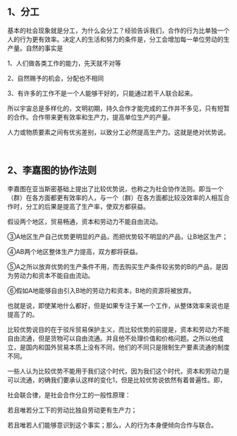 <h2>1、分工</h2><p data-pid="Xu1BZ_1w">基本的社会现象就是分工，为什么会分工？经验告诉我们，合作的行为比单独一个人的行为更有效率。决定人的生活和努力的条件是，分工会增加每一单位劳动的生产量。自然的事实是</p><p data-pid="hrIpvqC_">1、人们做各类工作的能力，先天就不对等</p><p data-pid="EoGk7mHm">2、自然赐予的机会，分配也不相同</p><p data-pid="HB4-LpQs">3、有许多的工作不是一个人能够干好的，只能通过若干人联合起来。</p><p data-pid="2j3kV8tl">所以宇宙总是多样化的，文明初期，持久合作才能完成的工作并不多见，只有短暂的合作。合作带来更有效率和生产力，提高单位生产的产量。</p><p data-pid="I538cu1H">人力或物质要素之间有优劣差别，以致分工必然提高生产力。这就是绝对优势说。</p><p><br></p><h2>2、李嘉图的协作法则</h2><p data-pid="hpltQj5l">李嘉图在亚当斯密基础上提出了比较优势说，也称之为社会协作法则。即当一个（群）在各方面都更有效率的人，与一个（群）在各方面都比较没效率的人相互合作时，分工的后果是提高了生产率，使双方都获益。</p><p data-pid="-PF3ahNj">假设两个地区，贸易畅通，资本和劳动力不能自由流动。</p><p data-pid="_0LgvhKh">③A地区生产自己优势更明显的产品，而把优势较不明显的产品，让B地区生产；</p><p data-pid="nWXJjzGT">④AB两个地区整体生产力提高，双方都将获益。</p><p data-pid="3pXKDJuO">⑤A之所以放弃优势的生产条件不用，而去购买生产条件较劣势的B的产品，是因为劳动力和资本不能自由流动。</p><p data-pid="qbH3XdZn">⑥假如A地能够自由引入B地的劳动力和资本，B地的资源将被放弃。</p><p data-pid="M0TGFGwZ">也就是说，即使某地什么都好，但是如果专注于某一个工作，从整体效率来说也是提高了的。</p><p data-pid="S9_JPdS9">比较优势说目的在于驳斥贸易保护主义，而比较优势的前提是，资本和劳动力不能自由流通，但是货物可以自由流通。并且他不处理价值和价格问题。之所以他成立，是国内和国外贸易本质上没有不同，他们的不同只是限制生产要素流通的制度不同。</p><p data-pid="4axXi9wk">一些人认为比较优势不能用于我们这个时代，因为我们这个时代，资本和劳动力是可以流通，的确我们要承认这样的变化1，但是比较优势说依然有着普遍性。即，</p><p data-pid="V9acZ8KN">社会联合律，是社会合作分工的一般性原理：</p><p data-pid="PjFxJBkd">若且唯若分工下的劳动比独自劳动更有生产力；</p><p data-pid="-67aZhLU">若且唯若人们能够意识到这个事实；那么，人的行为本身便倾向合作与联合。</p><p></p><p></p><p></p><p></p><p></p><p></p>